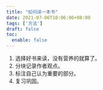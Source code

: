 ```yaml
---
title: "如何读一本书"
date: 2021-07-06T10:06:06+08:00
tags: ['方法']
draft: false
toc:
  enable: false
---
```


1. 选择好书来读，没有营养的就算了。
2. 分块记录作者观点。
3. 标注自己认为重要的部分。
4. 复习巩固。
